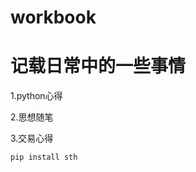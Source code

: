 # workbook

记载日常中的一些事情
=========================

1.python心得

2.思想随笔

3.交易心得

```
pip install sth
```
